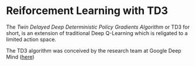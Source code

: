 # Reiforcement Learning with TD3

 The *Twin Delayed Deep Deterministic Policy Gradients Algorithm* or TD3 for short, is an extension of traditional Deep Q-Learning which is religated to a limited action space.  
 
 The TD3 algorithm was conceived by the research team at Google Deep Mind ([here](https://arxiv.org/abs/1509.02971))
